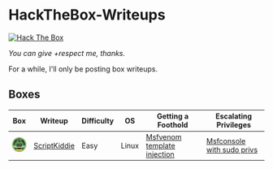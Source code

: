 # HackTheBox-Writeups

<a href="https://app.hackthebox.eu/profile/184235">
  <img src="https://www.hackthebox.eu/badge/image/184235" alt="Hack The Box">
  </img></a>

_You can give +respect me, thanks._

For a while, I'll only be posting box writeups. 

## Boxes
|Box|Writeup|Difficulty|OS| Getting a Foothold |Escalating Privileges|
|---|-------|----------|--|--------------------|---------------------|
|<a href="https://app.hackthebox.eu/machines/ScriptKiddie"><img width="35" hight="35" alt="scriptkiddie" src="/src/banners/scriptkiddie.png"></img></a>|[ScriptKiddie](ScriptKiddie/README.md)|Easy|Linux|[Msfvenom template injection](ScriptKiddie/README.md#exploiting-and-getting-a-shell)|[Msfconsole with sudo privs](ScriptKiddie/README.md#privilege-escalation-to-root)|
